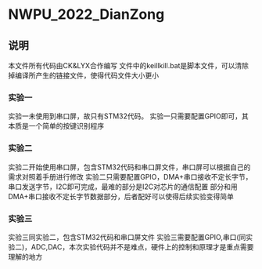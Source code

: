 # NWPU_2022_DianZong

## 说明
本文件所有代码由CK&LYX合作编写
文件中的keillkill.bat是脚本文件，可以清除掉编译所产生的链接文件，使得代码文件大小更小

### 实验一
实验一未使用到串口屏，故只有STM32代码。
实验一只需要配置GPIO即可，其本质是一个简单的按键识别程序

### 实验二
实验二开始使用串口屏，包含STM32代码和串口屏文件，串口屏可以根据自己的需求对照着手册进行修改
实验二只需要配置GPIO，DMA+串口接收不定长字节，串口发送字节，I2C即可完成，最难的部分是I2C对芯片的通信配置 部分和用DMA+串口接收不定长字节数据部分，后者配好可以使得后续实验变得简单

### 实验三
实验三同实验二，包含STM32代码和串口屏文件
实验三需要配置GPIO,串口(同实验二)，ADC,DAC，本次实验代码并不是难点，硬件上的控制和原理才是重点需要理解的地方



